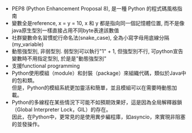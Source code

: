 - PEP8 (Python Enhancement Proposal 8), 是一種 Python 的程式碼風格指南
- 變數全是reference, x = y = 10, x 和 y 都是指向同一個記憶體位置, 而不是像java原生型別一樣直接占用不同byte表達該數值
- 社群變數命名習慣蛇行命名法(snake_case), 全為小寫字母用底線分隔(my_variable)
- 動態強型別, 非弱型別. 弱型別可以執行"1" + 1, 但強型別不行, 可python宣告變數時不用指定型別, 於是是"動態強型別"
- 支援functional programming
- Python使用模組（module）和封裝（package）來組織代碼，類似於Java中的包和類。 \
  但是，Python的模組系統更加靈活和簡單，並且模組可以在需要時動態加載。
- Python的多線程在某些情況下可能不如預期效果好，這是因為全局解釋器鎖（Global Interpreter Lock，GIL）的存在。 \
  因此，在Python中，更常見的是使用異步編程庫，如asyncio，來實現非阻塞的並發操作。